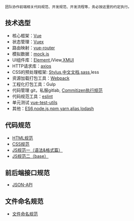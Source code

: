 ```
团队协作前端相关代码规范、开发规范、开发流程等，务必按这里的约定执行。
```
## 技术选型

+ 核心框架：[Vue](https://cn.vuejs.org/v2/guide/)
+ 状态管理：[Vuex](https://vuex.vuejs.org/zh-cn/intro.html)
+ 路由映射：[vue-router](https://router.vuejs.org/zh-cn/)
+ 模拟数据：[mock.js](http://mockjs.com/)
+ UI组件库：[Element](http://element.eleme.io/#/zh-CN/component/quickstart),iView,[XMUI](https://github.com/monw3c/xmui)
+ HTTP请求库：[axios](https://github.com/mzabriskie/axios)
+ CSS的预处理框架: [Stylus](http://stylus-lang.com/),[中文文档](http://www.zhangxinxu.com/jq/stylus/),[sass](http://sass.bootcss.com/),less
+ 资源加载打包工具：[Webpack](https://webpack.github.io/)
+ 工程化打包工具：Gulp
+ 代码管理 git，私服gitlab, [Commitizen执行规范](https://github.com/commitizen/cz-cli)
+ 代码规范工具：[eslint](http://eslint.org/)
+ 单元测试 [vue-test-utils](https://vue-test-utils.vuejs.org/zh-cn/)
+ 其他：[ES6](https://wohugb.gitbooks.io/ecmascript-6/content/index.html),[node.js](https://nodejs.org/en/),[npm](https://www.npmjs.com/),[yarn](https://yarnpkg.com/lang/zh-hans/),[alias](https://webpack.js.org/configuration/resolve/),[lodash](https://www.lodashjs.com/)


## 代码规范

+ [HTML规范](./html.md)
+ [CSS规范](./css.md)
+ [JS规范一（语法&格式篇）](./js.md)
+ [JS规范二（base）](./js-base.md)

## 前后端接口规范
+ [JSON-API](./json-api.md)

## 文件命名规范
+ [文件命名规范](./文件命名规范.md)
